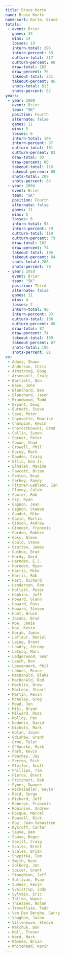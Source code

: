```yaml
---
title: Bruce Korte
name: Bruce Korte
name-sort: Korte, Bruce
totals:
 - event: Brier
   games: 33
   wins: 14
   losses: 19
   inturn-total: 296
   inturn-percent: 83
   outturn-total: 317
   outturn-percent: 80
   draw-total: 282
   draw-percent: 76
   takeout-total: 331
   takeout-percent: 86
   shots-total: 613
   shots-percent: 82
years:
 - year: 2000
   event: Brier
   team: "SK"
   position: Fourth
   alternate: false
   games: 11
   wins: 5
   losses: 6
   inturn-total: 108
   inturn-percent: 87
   outturn-total: 101
   outturn-percent: 82
   draw-total: 93
   draw-percent: 80
   takeout-total: 116
   takeout-percent: 88
   shots-total: 209
   shots-percent: 84
 - year: 2004
   event: Brier
   team: "SK"
   position: Fourth
   alternate: false
   games: 11
   wins: 5
   losses: 6
   inturn-total: 98
   inturn-percent: 79
   outturn-total: 110
   outturn-percent: 79
   draw-total: 102
   draw-percent: 74
   takeout-total: 106
   takeout-percent: 84
   shots-total: 208
   shots-percent: 79
 - year: 2010
   event: Brier
   team: "SK"
   position: Third
   alternate: false
   games: 11
   wins: 4
   losses: 7
   inturn-total: 90
   inturn-percent: 83
   outturn-total: 106
   outturn-percent: 80
   draw-total: 87
   draw-percent: 74
   takeout-total: 109
   takeout-percent: 87
   shots-total: 196
   shots-percent: 81
vs:
 - Adams, Shawn
 - Anderson, Chris
 - Armstrong, Doug
 - Arsenault, Craig
 - Bartlett, Don
 - Base, John
 - Blanchard, Ben
 - Blanchard, Jason
 - Brandwood, Todd
 - Bryant, Doug
 - Burnett, Steve
 - Case, Peter
 - Cayouette, Maurice
 - Champion, Kevin
 - Chorostkowski, Brad
 - Collin, Simon
 - Corner, Peter
 - Cowan, Chad
 - Crowell, Phil
 - Dacey, Mark
 - Dowden, Craig
 - Ellis, Ken Jr.
 - Elmaleh, Maxime
 - Fawcett, Brian
 - Fenton, Brad
 - Ferbey, Randy
 - Fitzner-LeBlanc, Ian
 - Flaxey, Caleb
 - Fowler, Rob
 - Fry, Ryan
 - Gagnon, Jean
 - Gagnon, Steeve
 - Gaudet, Mike
 - Gavin, Martin
 - Gibson, Andrew
 - Gionest, Francois
 - Gordon, Robbie
 - Goss, Glenn
 - Gould, Steve
 - Grattan, James
 - Gushue, Brad
 - Hardy, Gord
 - Harnden, E.J.
 - Harnden, Ryan
 - Harris, Mike
 - Harris, Rob
 - Hart, Richard
 - Henderson, Ron
 - Hollett, Peter
 - Hopkins, Jeff
 - Howard, Glenn
 - Howard, Russ
 - Howard, Steven
 - Hunt, Bruce
 - Jacobs, Brad
 - Koe, Jamie
 - Koe, Kevin
 - Korab, Jamie
 - Lafleur, Daniel
 - Laing, Brent
 - Landry, Jeremy
 - LeCocq, Marc
 - Ledgerwood, Sean
 - Leech, Ron
 - Loevenmark, Phil
 - Lohnes, Bruce
 - MacDonald, Blake
 - MacDonald, Rod
 - Macklin, Drew
 - MacLean, Stuart
 - Martin, Kevin
 - McAulay, Greg
 - Mead, Jon
 - Miki, Bryan
 - Milward, Ross
 - Molloy, Pat
 - Nedohin, David
 - Nichols, Mark
 - Nolan, Jason
 - Odishaw, Grant
 - Orme, Tyler
 - O'Rourke, Mark
 - Park, Kevin
 - Peachey, Jay
 - Perron, Rick
 - Pfeifer, Scott
 - Phillips, Tim
 - Pierce, Brent
 - Pritchett, Bob
 - Pyper, Dwayne
 - Recksiedler, Kevin
 - Reid, Serge
 - Richard, Jeff
 - Roberge, Francois
 - Robinson, Andrew
 - Rocque, Marcel
 - Rowsell, Rick
 - Roy, Jean-Sebastien
 - Rycroft, Carter
 - Sauve, Dan
 - Sauve, Roger
 - Savill, Craig
 - Scales, Brent
 - Scales, Brian
 - Shypitka, Tom
 - Smith, Kent
 - Solberg, Jon
 - Spicer, Grant
 - Stoughton, Jeff
 - Sullivan, Evan
 - Sumner, Kevin
 - Sveistrup, Jody
 - Sylvain, Eric
 - Tallon, Wayne
 - Thiessen, Nolan
 - Trevellyan, Todd
 - Van Den Berghe, Garry
 - Vaughan, Jason
 - Villeneuve, Steeve
 - Walchuk, Don
 - Wall, Trevor
 - Ward, Mark
 - Wasnea, Brian
 - Whitehead, Kevin
---
```

